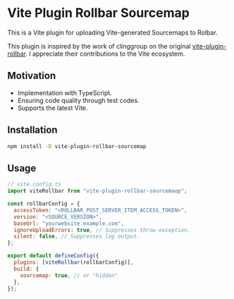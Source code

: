 # Vite Plugin Rollbar Sourcemap

This is a Vite plugin for uploading Vite-generated Sourcemaps to Rolbar.

This plugin is inspired by the work of clinggroup on the original [vite-plugin-rollbar](https://github.com/clinggroup/vite-plugin-rollbar). I appreciate their contributions to the Vite ecosystem.

## Motivation

- Implementation with TypeScript.
- Ensuring code quality through test codes.
- Supports the latest Vite.

## Installation

```sh
npm install -D vite-plugin-rollbar-sourcemap
```

## Usage

```js
// vite.config.ts
import viteRollbar from "vite-plugin-rollbar-sourcemaop";

const rollbarConfig = {
  accessToken: "<ROLLBAR_POST_SERVER_ITEM_ACCESS_TOKEN>",
  version: "<SOURCE_VERSION>",
  baseUrl: "yourwebsite.example.com",
  ignoreUploadErrors: true, // Suppresses throw exception.
  silent: false, // Suppresses log output.
};

export default defineConfig({
  plugins: [viteRollbar(rollbarConfig)],
  build: {
    sourcemap: true, // or "hidden"
  },
});
```

